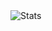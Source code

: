 <picture>
  <source media="(prefers-color-scheme: dark)" srcset="https://github-readme-stats.vercel.app/api?username=ffried&show_icons=true&count_private=true&theme=transparent">
  <source media="(prefers-color-scheme: light)" srcset="https://github-readme-stats.vercel.app/api?username=ffried&show_icons=true&count_private=true&theme=default">
  <img alt="Stats" src="https://github-readme-stats.vercel.app/api?username=ffried&show_icons=true&count_private=true&theme=default">
</picture>

<!-- ![GitHub stats](https://github-readme-stats.vercel.app/api?username=ffried&show_icons=true&count_private=true) -->

<!-- ![GitHub metrics](https://metrics.lecoq.io/ffried) -->
